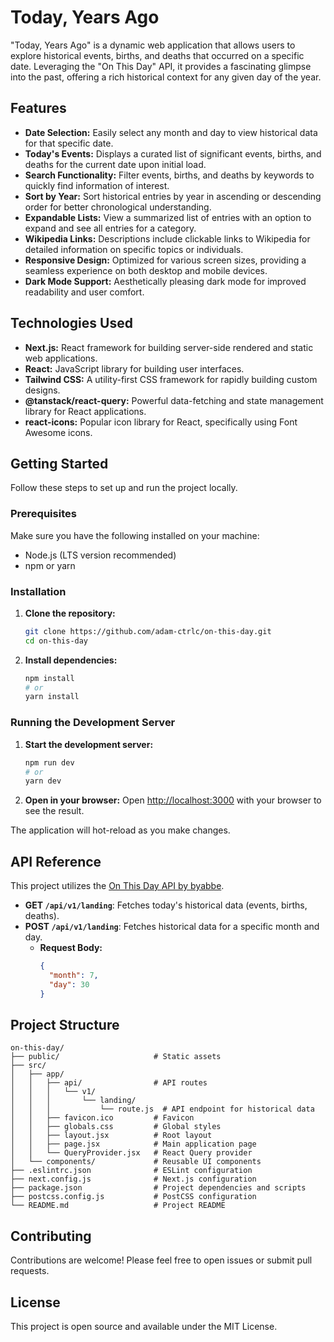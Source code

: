 # Today, Years Ago

"Today, Years Ago" is a dynamic web application that allows users to explore historical events, births, and deaths that occurred on a specific date. Leveraging the "On This Day" API, it provides a fascinating glimpse into the past, offering a rich historical context for any given day of the year.

## Features

- **Date Selection:** Easily select any month and day to view historical data for that specific date.
- **Today's Events:** Displays a curated list of significant events, births, and deaths for the current date upon initial load.
- **Search Functionality:** Filter events, births, and deaths by keywords to quickly find information of interest.
- **Sort by Year:** Sort historical entries by year in ascending or descending order for better chronological understanding.
- **Expandable Lists:** View a summarized list of entries with an option to expand and see all entries for a category.
- **Wikipedia Links:** Descriptions include clickable links to Wikipedia for detailed information on specific topics or individuals.
- **Responsive Design:** Optimized for various screen sizes, providing a seamless experience on both desktop and mobile devices.
- **Dark Mode Support:** Aesthetically pleasing dark mode for improved readability and user comfort.

## Technologies Used

- **Next.js:** React framework for building server-side rendered and static web applications.
- **React:** JavaScript library for building user interfaces.
- **Tailwind CSS:** A utility-first CSS framework for rapidly building custom designs.
- **@tanstack/react-query:** Powerful data-fetching and state management library for React applications.
- **react-icons:** Popular icon library for React, specifically using Font Awesome icons.

## Getting Started

Follow these steps to set up and run the project locally.

### Prerequisites

Make sure you have the following installed on your machine:

- Node.js (LTS version recommended)
- npm or yarn

### Installation

1.  **Clone the repository:**

    ```bash
    git clone https://github.com/adam-ctrlc/on-this-day.git
    cd on-this-day
    ```

2.  **Install dependencies:**
    ```bash
    npm install
    # or
    yarn install
    ```

### Running the Development Server

1.  **Start the development server:**

    ```bash
    npm run dev
    # or
    yarn dev
    ```

2.  **Open in your browser:**
    Open [http://localhost:3000](http://localhost:3000) with your browser to see the result.

The application will hot-reload as you make changes.

## API Reference

This project utilizes the [On This Day API by byabbe](https://byabbe.se/on-this-day).

- **GET `/api/v1/landing`**: Fetches today's historical data (events, births, deaths).
- **POST `/api/v1/landing`**: Fetches historical data for a specific month and day.
  - **Request Body:**
    ```json
    {
      "month": 7,
      "day": 30
    }
    ```

## Project Structure

```
on-this-day/
├── public/                     # Static assets
├── src/
│   ├── app/
│   │   ├── api/                # API routes
│   │   │   └── v1/
│   │   │       └── landing/
│   │   │           └── route.js  # API endpoint for historical data
│   │   ├── favicon.ico         # Favicon
│   │   ├── globals.css         # Global styles
│   │   ├── layout.jsx          # Root layout
│   │   ├── page.jsx            # Main application page
│   │   └── QueryProvider.jsx   # React Query provider
│   └── components/             # Reusable UI components
├── .eslintrc.json              # ESLint configuration
├── next.config.js              # Next.js configuration
├── package.json                # Project dependencies and scripts
├── postcss.config.js           # PostCSS configuration
└── README.md                   # Project README
```

## Contributing

Contributions are welcome! Please feel free to open issues or submit pull requests.

## License

This project is open source and available under the MIT License.
